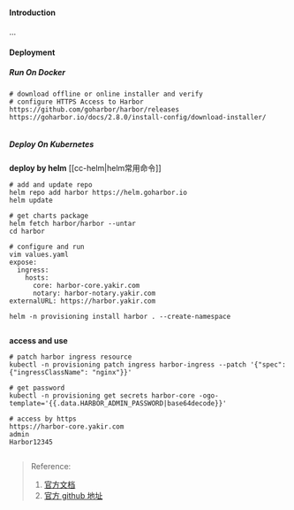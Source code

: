 #### Introduction
...


#### Deployment
##### Run On Docker
```shell
# download offline or online installer and verify
# configure HTTPS Access to Harbor
https://github.com/goharbor/harbor/releases
https://goharbor.io/docs/2.8.0/install-config/download-installer/


```


##### Deploy On Kubernetes
**deploy by helm**
[[cc-helm|helm常用命令]]
```shell
# add and update repo
helm repo add harbor https://helm.goharbor.io
helm update

# get charts package
helm fetch harbor/harbor --untar
cd harbor

# configure and run
vim values.yaml
expose:
  ingress:
    hosts:
      core: harbor-core.yakir.com
      notary: harbor-notary.yakir.com
externalURL: https://harbor.yakir.com

helm -n provisioning install harbor . --create-namespace


```

**access and use**
```shell
# patch harbor ingress resource
kubectl -n provisioning patch ingress harbor-ingress --patch '{"spec":{"ingressClassName": "nginx"}}'

# get password
kubectl -n provisioning get secrets harbor-core -ogo-template='{{.data.HARBOR_ADMIN_PASSWORD|base64decode}}'

# access by https
https://harbor-core.yakir.com
admin
Harbor12345


```




> Reference:
> 1. [官方文档](https://goharbor.io/docs/2.8.0/install-config/)
> 2. [官方 github 地址](https://github.com/goharbor/harbor)
